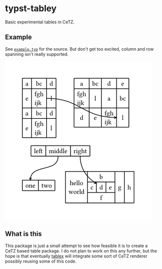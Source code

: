# typst-tabley

Basic experimental tables in CeTZ.

## Example

See [`example.typ`](./example.typ) for the source. But don't get too excited,
column and row spanning isn't really supported.

![Example](./example.png)

## What is this

This package is just a small attempt to see how feasible it is to create a CeTZ
based table package. I do not plan to work on this any further, but the hope is
that eventually [tablex](https://github.com/PgBiel/typst-tablex) will integrate
some sort of CeTZ renderer possibly reusing some of this code.
